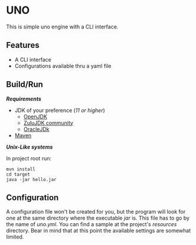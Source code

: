 # UNO

This is simple uno engine with a CLI interface.

## Features
* A CLI interface
* Configurations available thru a yaml file

## Build/Run

***Requirements***

* JDK of your preference (_11 or higher_)
  * [OpenJDK](https://openjdk.java.net/)
  * [ZuluJDK community](https://www.azul.com/downloads/zulu-community/?architecture=x86-64-bit&package=jdk)
  * [OracleJDk](https://www.oracle.com/java/technologies/javase-downloads.html)
* [Maven](https://maven.apache.org/)

***Unix-Like systems***

In project root run:
```
mvn install
cd target
java -jar hello.jar 
``` 

## Configuration
A configuration file won't be created for you, but the program will look for one
at the same directory where the executable _jar_ is. This file has to go by the
name of _uno.yml_. You can find a sample at the project's _resources_ directory.
Bear in mind that at this point the available settings are somewhat limited.
